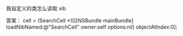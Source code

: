 我自定义的类怎么读取 xib

答案：
cell = (SearchCell *)[[[NSBundle mainBundle] loadNibNamed:@"SearchCell" owner:self options:nil] objectAtIndex:0];



